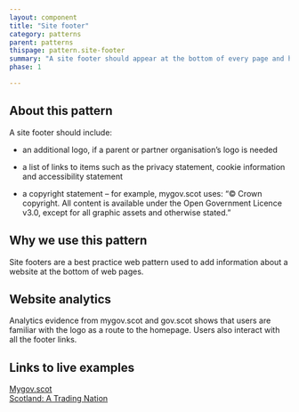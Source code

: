 ```yaml
---
layout: component
title: "Site footer"
category: patterns
parent: patterns
thispage: pattern.site-footer
summary: "A site footer should appear at the bottom of every page and highlights links to content about the website."
phase: 1

---
```


## About this pattern
A site footer should include:

* an additional logo, if a parent or partner organisation’s logo is needed

* a list of links to items such as the privacy statement, cookie information and accessibility statement

* a copyright statement – for example, mygov.scot uses: “© Crown copyright. All content is available under the Open Government Licence v3.0, except for all graphic assets and otherwise stated.”  

## Why we use this pattern
Site footers are a best practice web pattern used to add information about a website at the bottom of web pages.

## Website analytics
Analytics evidence from mygov.scot and gov.scot shows that users are familiar with the logo as a route to the homepage. Users also interact with all the footer links.

## Links to live examples
[Mygov.scot](https://www.mygov.scot)  
[Scotland: A Trading Nation](https://tradingnation.mygov.scot)
